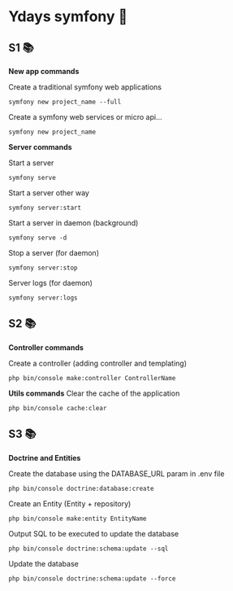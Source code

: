 # Ydays symfony  🚀
  
## S1  📚
**New app commands**

Create a traditional symfony web applications

`symfony new project_name --full`

Create a symfony web services or micro api...

`symfony new project_name`

**Server commands**  
  
Start a server  

`symfony serve`  
  
Start a server other way  

`symfony server:start`  
  
Start a server in daemon (background)  

`symfony serve -d`  
  
Stop a server (for daemon)  

`symfony server:stop`  
  
Server logs (for daemon)  

`symfony server:logs`

## S2 📚
**Controller commands**

Create a controller (adding controller and templating)

`php bin/console make:controller ControllerName`

**Utils commands**
Clear the cache of the application

`php bin/console cache:clear`

## S3 📚
**Doctrine and Entities**

Create the database using the DATABASE_URL param in .env file

`php bin/console doctrine:database:create`

Create an Entity (Entity + repository)

`php bin/console make:entity EntityName`

Output SQL to be executed to update the database

`php bin/console doctrine:schema:update --sql`

Update the database

`php bin/console doctrine:schema:update --force`
